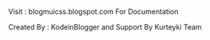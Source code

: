 Visit : blogmuicss.blogspot.com For Documentation

Created By : KodeinBlogger and Support By Kurteyki Team